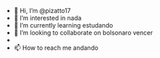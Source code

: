 - 👋 Hi, I’m @pizatto17
- 👀 I’m interested in nada
- 🌱 I’m currently learning estudando
- 💞️ I’m looking to collaborate on bolsonaro vencer
-
- 📫 How to reach me andando

<!---
pizatto17/pizatto17 is a ✨ special ✨ repository because its `README.md` (this file) appears on your GitHub profile.
You can click the Preview link to take a look at your changes.
--->
